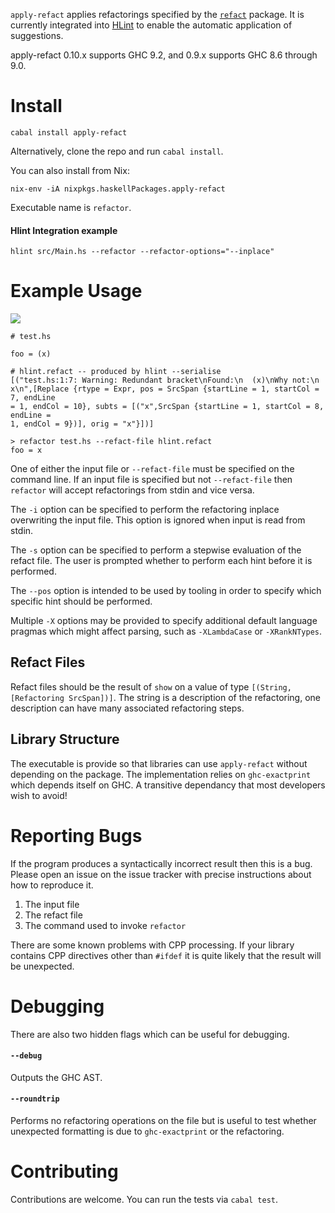 `apply-refact` applies refactorings specified by the
[`refact`](https://hackage.haskell.org/package/refact) package. It is currently
integrated into [HLint](https://github.com/ndmitchell/hlint) to enable the automatic application of suggestions.

apply-refact 0.10.x supports GHC 9.2, and 0.9.x supports GHC 8.6 through 9.0.

# Install

```shell
cabal install apply-refact
```

Alternatively, clone the repo and run `cabal install`.

You can also install from Nix:

```shell
nix-env -iA nixpkgs.haskellPackages.apply-refact
```

Executable name is `refactor`.

#### Hlint Integration example

```shell
hlint src/Main.hs --refactor --refactor-options="--inplace"
```

# Example Usage

<img src="http://i.imgur.com/7YXoVft.gif">

```
# test.hs

foo = (x)

# hlint.refact -- produced by hlint --serialise
[("test.hs:1:7: Warning: Redundant bracket\nFound:\n  (x)\nWhy not:\n
x\n",[Replace {rtype = Expr, pos = SrcSpan {startLine = 1, startCol = 7, endLine
= 1, endCol = 10}, subts = [("x",SrcSpan {startLine = 1, startCol = 8, endLine =
1, endCol = 9})], orig = "x"}])]

> refactor test.hs --refact-file hlint.refact
foo = x
```

One of either the input file or `--refact-file` must be specified on the command
line. If an input file is specified but not `--refact-file` then `refactor` will
accept refactorings from stdin and vice versa.

The `-i` option can be specified to perform the refactoring inplace overwriting
the input file. This option is ignored when input is read from stdin.

The `-s` option can be specified to perform a stepwise evaluation of the refact
file. The user is prompted whether to perform each hint before it is performed.

The `--pos` option is intended to be used by tooling in order to specify which
specific hint should be performed.

Multiple `-X` options may be provided to specify additional default language pragmas which might affect parsing, such as `-XLambdaCase` or `-XRankNTypes`.

## Refact Files

Refact files should be the result of `show` on a value of type `[(String,
[Refactoring SrcSpan])]`. The string is a description of the refactoring, one
description can have many associated refactoring steps.


## Library Structure

The executable is provide so that libraries can use `apply-refact` without depending on the package.
The implementation relies on `ghc-exactprint` which depends itself on GHC. A
transitive dependancy that most developers wish to avoid!


# Reporting Bugs

If the program produces a syntactically incorrect result then this is a bug.
Please open an issue on the issue tracker with precise instructions about how to
reproduce it.

1. The input file
2. The refact file
3. The command used to invoke `refactor`

There are some known problems with CPP processing. If your library contains CPP
directives other than `#ifdef` it is quite likely that the result will be
unexpected.

# Debugging

There are also two hidden flags which can be useful for debugging.

#### `--debug`

Outputs the GHC AST.

#### `--roundtrip`

Performs no refactoring operations on the file but is useful to test whether
unexpected formatting is due to `ghc-exactprint` or the refactoring.

# Contributing

Contributions are welcome. You can run the tests via `cabal test`.
